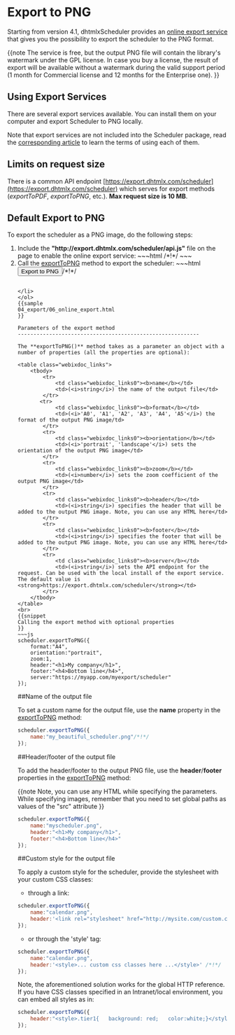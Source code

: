 Export to PNG
===========================

Starting from version 4.1, dhtmlxScheduler provides an [online export service](png.md#defaultexporttopng)
that gives you the possibility to export the scheduler to the PNG format. 

{{note
The service is free, but the output PNG file will contain the library's watermark under the GPL license. In case you buy a license, the result of export will be available without a watermark
during the valid support period (1 month for Commercial license and 12 months for the Enterprise one).
}}

Using Export Services
-----------------------

There are several export services available. You can install them on your computer and export Scheduler to PNG locally.

Note that export services are not included into the Scheduler package, 
read the [corresponding article](http://dhtmlx.com/docs/products/dhtmlxGantt/export.shtml) to learn the terms of using each of them.

Limits on request size
--------------------

There is a common API endpoint [https://export.dhtmlx.com/scheduler](https://export.dhtmlx.com/scheduler) which serves for export methods (*exportToPDF*, *exportToPNG*, etc.). **Max request size is 10 MB**.


Default Export to PNG
----------------------

To export the scheduler as a PNG image, do the following steps:

<ol>
	<li>Include the <b>"http://export.dhtmlx.com/scheduler/api.js"</b> file on the page to enable the online export service:
~~~html
<script src="codebase/dhtmlxscheduler.js"></script>
<script src="http://export.dhtmlx.com/scheduler/api.js"></script>  /*!*/
<link rel="stylesheet" href="codebase/dhtmlxscheduler.css" type="text/css">
~~~
</li>
	<li>Call the <a href="png.md#parametersoftheexportmethod">exportToPNG</a> method to export the scheduler: 
~~~html
<input value="Export to PNG" type="button" onclick='scheduler.exportToPNG()'>/*!*/

<script>
	scheduler.init('scheduler_here',new Date(2019,5,30),"month");
	scheduler.load("data/events");
</script>
~~~

</li>
</ol>
{{sample
04_export/06_online_export.html
}}

Parameters of the export method
----------------------------------------------------------

The **exportToPNG()** method takes as a parameter an object with a number of properties (all the properties are optional):

<table class="webixdoc_links">
	<tbody>
    	<tr>
			<td class="webixdoc_links0"><b>name</b></td>
			<td>(<i>string</i>) the name of the output file</td>
		</tr>
       <tr>
			<td class="webixdoc_links0"><b>format</b></td>
			<td>(<i>'A0', 'A1', 'A2', 'A3', 'A4', 'A5'</i>) the format of the output PNG image/td>
		</tr>
        <tr>
			<td class="webixdoc_links0"><b>orientation</b></td>
			<td>(<i>'portrait', 'landscape'</i>) sets the orientation of the output PNG image</td>
		</tr>        
        <tr>
			<td class="webixdoc_links0"><b>zoom</b></td>
			<td>(<i>number</i>) sets the zoom coefficient of the output PNG image</td>
		</tr>
        <tr>
			<td class="webixdoc_links0"><b>header</b></td>
			<td>(<i>string</i>) specifies the header that will be added to the output PNG image. Note, you can use any HTML here</td>
		</tr>
        <tr>
			<td class="webixdoc_links0"><b>footer</b></td>
			<td>(<i>string</i>) specifies the footer that will be added to the output PNG image. Note, you can use any HTML here</td>
		</tr>
        <tr>
			<td class="webixdoc_links0"><b>server</b></td>
			<td>(<i>string</i>) sets the API endpoint for the request. Can be used with the local install of the export service. The default value is <strong>https://export.dhtmlx.com/scheduler</strong></td>
		</tr>
    </tbody>
</table>
<br>
{{snippet
Calling the export method with optional properties
}}
~~~js
scheduler.exportToPNG({
	format:"A4",
	orientation:"portrait",
	zoom:1,
    header:"<h1>My company</h1>",
    footer:"<h4>Bottom line</h4>",
    server:"https://myapp.com/myexport/scheduler"
});
~~~


##Name of the output file

To set a custom name for the output file, use the **name** property in the 
<a href="export.md#parametersoftheexportmethod">exportToPNG</a> method:

~~~js
scheduler.exportToPNG({
	name:"my_beautiful_scheduler.png"/*!*/
});
~~~



##Header/footer of the output file

To add the header/footer to the output PNG file, use the **header**/**footer** properties in the 
<a href="export.md#parametersoftheexportmethod">exportToPNG</a> method:

{{note
Note, you can use any HTML while specifying the parameters. While specifying images, remember that you need to set global paths as values of the "src" attribute
}}

~~~js
scheduler.exportToPNG({
    name:"myscheduler.png",
    header:"<h1>My company</h1>",
    footer:"<h4>Bottom line</h4>"
});
~~~


##Custom style for the output file

To apply a custom style for the scheduler, provide the stylesheet with your custom CSS classes:

- through a link:

~~~js
scheduler.exportToPNG({
    name:"calendar.png",
    header:'<link rel="stylesheet" href="http://mysite.com/custom.css">' /*!*/
});
~~~

- or through the 'style' tag:

~~~js
scheduler.exportToPNG({
    name:"calendar.png",
    header:'<style>... custom css classes here ...</style>' /*!*/
});
~~~

Note, the aforementioned solution works for the global HTTP reference. If you have CSS classes specified in an Intranet/local environment, you can embed all styles as in:

~~~js
scheduler.exportToPNG({
	header:"<style>.tier1{   background: red;   color:white;}</style>"
});
~~~

